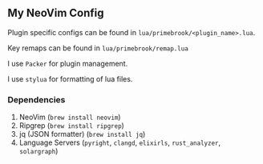 ## My NeoVim Config

Plugin specific configs can be found in `lua/primebrook/<plugin_name>.lua`.

Key remaps can be found in `lua/primebrook/remap.lua`

I use `Packer` for plugin management.

I use `stylua` for formatting of lua files.


### Dependencies

1. NeoVim (`brew install neovim`)
2. Ripgrep (`brew install ripgrep`)
3. jq (JSON formatter) (`brew install jq`)
4. Language Servers (`pyright`, `clangd`, `elixirls`, `rust_analyzer`, `solargraph`)
